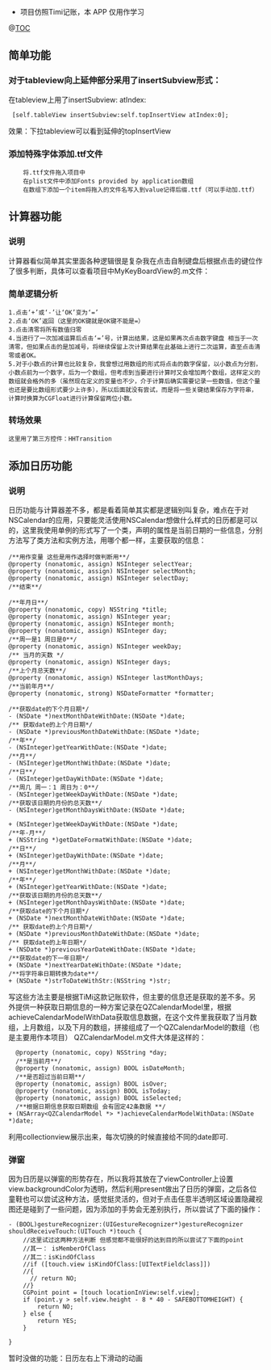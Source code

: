 
* 项目仿照Timi记账，本 APP 仅用作学习

@[TOC](TIMI记账项目)
## 简单功能
### 对于tableview向上延伸部分采用了insertSubview形式：
  在tableview上用了insertSubview: atIndex:

```
 [self.tableView insertSubview:self.topInsertView atIndex:0];
```
  效果：下拉tableview可以看到延伸的topInsertView

###   添加特殊字体添加.ttf文件
        将.ttf文件拖入项目中
        在plist文件中添加Fonts provided by application数组
        在数组下添加一个item将拖入的文件名写入到value记得后缀.ttf（可以手动加.ttf）
## 计算器功能
   ### 说明
   计算器看似简单其实里面各种逻辑很是复杂我在点击自制键盘后根据点击的键位作了很多判断，具体可以查看项目中MyKeyBoardView的.m文件：
### 简单逻辑分析
    1.点击‘+’或‘-’让‘OK’变为‘=’
    2.点击‘OK’返回（这里的OK键就是OK键不能是=）
    3.点击清零将所有数值归零
    4.当进行了一次加减运算后点击‘=’号，计算出结果，这是如果再次点击数字键盘 相当于一次清零，但如果点击的是加减号，将继续保留上次计算结果在此基础上进行二次运算，直至点击清零或者OK。
    5.对于小数点的计算也比较复杂，我曾想过用数组的形式将点击的数字保留，以小数点为分割，小数点前为一个数字，后为一个数组，但考虑到当要进行计算时又会增加两个数组，这样定义的数组就会格外的多（虽然现在定义的变量也不少，介于计算后确实需要记录一些数值，但这个量也还是要比数组形式要少上许多），所以后面就没有尝试，而是将一些关键结果保存为字符串，计算时换算为CGFloat进行计算保留两位小数。

###    转场效果 
```
这里用了第三方控件：HHTransition
```
   
## 添加日历功能
### 说明
   日历功能与计算器差不多，都是看着简单其实都是逻辑别叫复杂，难点在于对NSCalendar的应用，只要能灵活使用NSCalendar想做什么样式的日历都是可以的，这里我使用单例的形式写了一个类，声明的属性是当前日期的一些信息，分别方法写了类方法和实例方法，用哪个都一样，主要获取的信息：
   
   ```
/**用作变量 这些是用作选择时做判断用**/
@property (nonatomic, assign) NSInteger selectYear;
@property (nonatomic, assign) NSInteger selectMonth;
@property (nonatomic, assign) NSInteger selectDay;
/**结束**/

/**年月日**/
@property (nonatomic, copy) NSString *title;
@property (nonatomic, assign) NSInteger year;
@property (nonatomic, assign) NSInteger month;
@property (nonatomic, assign) NSInteger day;
/**周一是1 周日是0**/
@property (nonatomic, assign) NSInteger weekDay;
/** 当月的天数 */
@property (nonatomic, assign) NSInteger days;
/**上个月总天数**/
@property (nonatomic, assign) NSInteger lastMonthDays;
/**当前年月**/
@property (nonatomic, strong) NSDateFormatter *formatter;

/**获取date的下个月日期*/
- (NSDate *)nextMonthDateWithDate:(NSDate *)date;
/** 获取date的上个月日期*/
- (NSDate *)previousMonthDateWithDate:(NSDate *)date;
/**年**/
- (NSInteger)getYearWithDate:(NSDate *)date;
/**月**/
- (NSInteger)getMonthWithDate:(NSDate *)date;
/**日**/
- (NSInteger)getDayWithDate:(NSDate *)date;
/**周几 周一：1 周日为：0**/
- (NSInteger)getWeekDayWithDate:(NSDate *)date;
/**获取该日期的月份的总天数**/
- (NSInteger)getMonthDaysWithDate:(NSDate *)date;

+ (NSInteger)getWeekDayWithDate:(NSDate *)date;
/**年-月**/
+ (NSString *)getDateFormatWithDate:(NSDate *)date;
/**日**/
+ (NSInteger)getDayWithDate:(NSDate *)date;
/**月**/
+ (NSInteger)getMonthWithDate:(NSDate *)date;
/**年**/
+ (NSInteger)getYearWithDate:(NSDate *)date;
/**获取该日期的月份的总天数**/
+ (NSInteger)getMonthDaysWithDate:(NSDate *)date;
/**获取date的下个月日期*/
+ (NSDate *)nextMonthDateWithDate:(NSDate *)date;
/** 获取date的上个月日期*/
+ (NSDate *)previousMonthDateWithDate:(NSDate *)date;
/** 获取date的上年日期*/
+ (NSDate *)previousYearDateWithDate:(NSDate *)date;
/**获取date的下一年日期*/
+ (NSDate *)nextYearDateWithDate:(NSDate *)date;
/**将字符串日期转换为date**/
+ (NSDate *)strToDateWithStr:(NSString *)str;
 
   ```
   写这些方法主要是根据TiMi这款记账软件，但主要的信息还是获取的差不多。另外提供一种获取日期信息的一种方案记录在QZCalendarModel里，根据achieveCalendarModelWithData获取信息数据，在这个文件里我获取了当月数组，上月数组，以及下月的数组，拼接组成了一个QZCalendarModel的数组（也是主要用作本项目）
   QZCalendarModel.m文件大体是这样的：
  ```
    @property (nonatomic, copy) NSString *day;
    /**是当前月**/
    @property (nonatomic, assign) BOOL isDateMonth;
    /**是否超过当前日期**/
    @property (nonatomic, assign) BOOL isOver;
    @property (nonatomic, assign) BOOL isToday;
    @property (nonatomic, assign) BOOL isSelected;
    /**根据日期信息获取日期数组 会有固定42条数据 **/
 + (NSArray<QZCalendarModel *> *)achieveCalendarModelWithData:(NSDate  *)date;
 ```
   利用collectionview展示出来，每次切换的时候直接给不同的date即可.
   ### 弹窗
   因为日历是以弹窗的形势存在，所以我将其放在了viewController上设置view.backgroundColor为透明，然后利用present做出了日历的弹窗，之后各位童鞋也可以尝试这种方法，感觉挺灵活的，但对于点击任意半透明区域设置隐藏视图还是碰到了一些问题，因为添加的手势会无差别执行，所以尝试了下面的操作：
```
- (BOOL)gestureRecognizer:(UIGestureRecognizer*)gestureRecognizer shouldReceiveTouch:(UITouch *)touch {
    //这里试过这两种方法判断 但感觉都不能很好的达到目的所以尝试了下面的point
    //其一： isMemberOfClass
    //其二：isKindOfClass
    //if ([touch.view isKindOfClass:[UITextFieldclass]])
    //{
      // return NO;
    //}
    CGPoint point = [touch locationInView:self.view];
    if (point.y > self.view.height - 8 * 40 - SAFEBOTTOMHEIGHT) {
        return NO;
    } else {
        return YES;
    }
    
}
```
暂时没做的功能：日历左右上下滑动的动画

